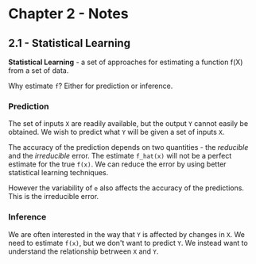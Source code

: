 # Chapter 2 - Notes

## 2.1 - Statistical Learning 

**Statistical Learning** - a set of approaches for estimating a function f(X) from a set of data.

Why estimate `f`? Either for prediction or inference.

### Prediction
The set of inputs `X` are readily available, but the output `Y` cannot easily be obtained. We wish to predict what `Y` will be given a set of inputs `X`.

The accuracy of the prediction depends on two quantities - the *reducible* and the *irreducible* error. The estimate `f_hat(x)` will not be a perfect estimate for the true `f(x)`. We can reduce the error by using better statistical learning techniques.

However the variability of `e` also affects the accuracy of the predictions. This is the irreducible error.

### Inference

We are often interested in the way that `Y` is affected by changes in `X`. We need to estimate `f(x)`, but we don't want to predict `Y`. We instead want to understand the relationship betrween `X` and `Y`.
